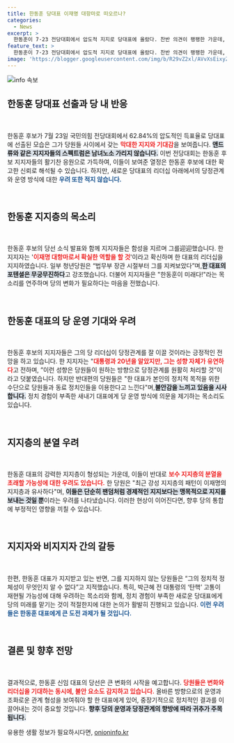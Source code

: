 ```yaml
---
title: 한동훈 당대표 이재명 대항마로 떠오르나?
categories:
  - News
excerpt: >
  한동훈이 7·23 전당대회에서 압도적 지지로 당대표에 올랐다. 찬반 의견이 팽팽한 가운데, 지지자들은 그를 이재명 대항마로 기대하며 후폭풍을 우려하는 목소리도 적지 않았다. 변화의 아이콘, 한동훈의 미래는?
feature_text: >
  한동훈이 7·23 전당대회에서 압도적 지지로 당대표에 올랐다. 찬반 의견이 팽팽한 가운데, 지지자들은 그를 이재명 대항마로 기대하며 후폭풍을 우려하는 목소리도 적지 않았다. 변화의 아이콘, 한동훈의 미래는?
image: 'https://blogger.googleusercontent.com/img/b/R29vZ2xl/AVvXsEixyZcFfHzMRdzZMjFBmAUKJYCLCGyLL1o632UiGVXcaFdKo_bkvkuCioo0uUKlGfBVcT3P84aROyZIXSBEx3Aw5nCQ3pTgDom1WDC4m8eifvWiAmWEEVb4x6G_l8C0QH225ldMjyaFvpxGEBGNO37VmDTDMHGhJPq73UglMfDca1-0aw/s1600/blogspot.png'
---
```


<p><img src="https://blogger.googleusercontent.com/img/b/R29vZ2xl/AVvXsEixyZcFfHzMRdzZMjFBmAUKJYCLCGyLL1o632UiGVXcaFdKo_bkvkuCioo0uUKlGfBVcT3P84aROyZIXSBEx3Aw5nCQ3pTgDom1WDC4m8eifvWiAmWEEVb4x6G_l8C0QH225ldMjyaFvpxGEBGNO37VmDTDMHGhJPq73UglMfDca1-0aw/s1600/blogspot.png" alt="info 속보" /></p>

<h2 data-ke-size="size26">한동훈 당대표 선출과 당 내 반응</h2>

<p data-ke-size="size16">&nbsp;</p>

<p>한동훈 후보가 7월 23일 국민의힘 전당대회에서 62.84%의 압도적인 득표율로 당대표에 선출된 모습은 그가 당원들 사이에서 갖는 <b><span style="color: #ee2323;">막대한 지지와 기대감</span></b>을 보여줍니다. <b><span style="background-color: #21538527;">앤드류와 같은 지지자들의 스펙트럼은 남녀노소 가리지 않습니다.</span></b> 이번 전당대회는 한동훈 후보 지지자들의 활기찬 응원으로 가득하여, 이들이 보여준 열정은 한동훈 후보에 대한 확고한 신뢰로 해석될 수 있습니다. 하지만, 새로운 당대표의 리더십 아래에서의 당정관계와 운영 방식에 대한 <b><span style="color: #1a5490;">우려 또한 적지 않습니다.</span></b></p>

<p data-ke-size="size16">&nbsp;</p>

<h2 data-ke-size="size26">한동훈 지지층의 목소리</h2>

<p data-ke-size="size16">&nbsp;</p>

<p>한동훈 후보의 당선 소식 발표와 함께 지지자들은 함성을 지르며 그를迎迎했습니다. 한 지지자는 '<b><span style="color: #ee2323;">이재명 대항마로서 확실한 역할을 할 것</span></b>'이라고 확신하며 한 대표의 리더십을 지지하였습니다. 일부 청년당원은 “법무부 장관 시절부터 그를 지켜보았다”며,<b><span style="background-color: #21538527;">한 대표의 포텐셜은 무궁무진하다</span></b>고 강조했습니다. 더불어 지지자들은 "한동훈이 미래다!"라는 목소리를 연주하며 당의 변화가 필요하다는 마음을 전했습니다.</p>

<p data-ke-size="size16">&nbsp;</p>

<h2 data-ke-size="size26">한동훈 대표의 당 운영 기대와 우려</h2>

<p data-ke-size="size16">&nbsp;</p>

<p>한동훈 후보의 지지자들은 그의 당 리더십이 당정관계를 잘 이끌 것이라는 긍정적인 전망을 하고 있습니다. 한 지지자는 "<b><span style="color: #ee2323;">대통령과 20년을 알았지만, 그는 성향 자체가 유연하다</span></b>고 전하며, ”이런 성향은 당원들이 원하는 방향으로 당정관계를 원활히 처리할 것”이라고 덧붙였습니다. 하지만 반대편의 당원들은 "한 대표가 본인의 정치적 목적을 위한 수단으로 당원들과 동료 정치인들을 이용한다고 느낀다"며,<b><span style="background-color: #21538527;">불안감을 느끼고 있음을 시사합니다.</span></b> 정치 경험이 부족한 새내기 대표에게 당 운영 방식에 의문을 제기하는 목소리도 있습니다.</p>

<p data-ke-size="size16">&nbsp;</p>

<h2 data-ke-size="size26">지지층의 분열 우려</h2>

<p data-ke-size="size16">&nbsp;</p>

<p>한동훈 대표의 강력한 지지층이 형성되는 가운데, 이들이 반대로 <b><span style="color: #ee2323;">보수 지지층의 분열을 초래할 가능성에 대한 우려도 있습니다.</span></b> 한 당원은 "최근 강성 지지층의 패턴이 이재명의 지지층과 유사하다"며, <b><span style="background-color: #21538527;">이들은 단순히 팬덤처럼 경제적인 지지보다는 맹목적으로 지지를 보내는 것일 뿐</span></b>이라는 우려를 나타냈습니다. 이러한 현상이 이어진다면, 향후 당의 통합에 부정적인 영향을 끼칠 수 있습니다.</p>

<p data-ke-size="size16">&nbsp;</p>

<h2 data-ke-size="size26">지지자와 비지지자 간의 갈등</h2>

<p data-ke-size="size16">&nbsp;</p>

<p>한편, 한동훈 대표가 지지받고 있는 반면, 그를 지지하지 않는 당원들은 “그의 정치적 정체성이 무엇인지 알 수 없다”고 지적했습니다. 특히, 박근혜 전 대통령의 ‘탄핵’ 고통이 재현될 가능성에 대해 우려하는 목소리와 함께, 정치 경험이 부족한 새로운 당대표에게 당의 미래를 맡기는 것이 적절한지에 대한 논의가 활발히 진행되고 있습니다. <b><span style="color: #1a5490;">이런 우려들은 한동훈 대표에게 큰 도전 과제가 될 것입니다.</span></b> </p>

<p data-ke-size="size16">&nbsp;</p>

<h2 data-ke-size="size26">결론 및 향후 전망</h2>

<p data-ke-size="size16">&nbsp;</p>

<p>결과적으로, 한동훈 신임 대표의 당선은 큰 변화의 시작을 예고합니다. <b><span style="color: #ee2323;">당원들은 변화와 리더십을 기대하는 동시에, 불안 요소도 감지하고 있습니다.</span></b> 올바른 방향으로의 운영과 조화로운 관계 형성을 보여줘야 할 한 대표에게 있어, 중장기적으로 정치적인 결과를 이끌어내는 것이 중요할 것입니다. <b><span style="background-color: #21538527;">향후 당의 운영과 당정관계의 향방에 따라 귀추가 주목됩니다.</span></b></p>
유용한 생활 정보가 필요하시다면, <a href="https://onioninfo.kr" rel="dofollow">onioninfo.kr</a>


